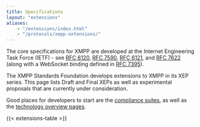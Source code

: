```yaml
---
title: Specifications
layout: "extensions"
aliases:
    - "/extensions/index.html"
    - "/protocols/xmpp-extensions/"
---
```

The core specifications for XMPP are developed at the Internet Engineering Task Force (IETF) - see [RFC 6120](https://datatracker.ietf.org/doc/rfc6120/), [RFC 7590](https://datatracker.ietf.org/doc/rfc7590/), [RFC 6121](https://datatracker.ietf.org/doc/rfc6121/), and [RFC 7622](https://datatracker.ietf.org/doc/rfc7622/) (along with a WebSocket binding defined in [RFC 7395](https://datatracker.ietf.org/doc/rfc7395/)).

The XMPP Standards Foundation develops extensions to XMPP in its XEP series. This page lists Draft and Final XEPs as well as experimental proposals that are currently under consideration.

Good places for developers to start are the [compliance suites](https://xmpp.org/about/compliance-suites-current), as well as the [technology overview pages](https://xmpp.org/about-xmpp/technology-overview/).

{{< extensions-table >}}

